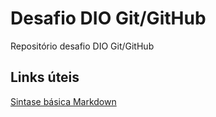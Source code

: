 # Desafio DIO Git/GitHub
Repositório desafio DIO Git/GitHub

## Links úteis
[Sintase básica Markdown](https://docs.pipz.com/central-de-ajuda/learning-center/guia-basico-de-markdown#open)
